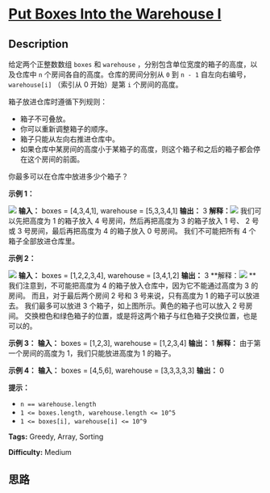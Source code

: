 # [Put Boxes Into the Warehouse I][title]

## Description

给定两个正整数数组 `boxes` 和 `warehouse` ，分别包含单位宽度的箱子的高度，以及仓库中 `n` 个房间各自的高度。仓库的房间分别从
`0` 到 `n - 1` 自左向右编号， `warehouse[i]` （索引从 0 开始）是第 `i` 个房间的高度。

箱子放进仓库时遵循下列规则：

  * 箱子不可叠放。
  * 你可以重新调整箱子的顺序。
  * 箱子只能从左向右推进仓库中。
  * 如果仓库中某房间的高度小于某箱子的高度，则这个箱子和之后的箱子都会停在这个房间的前面。

你最多可以在仓库中放进多少个箱子？

**示例 1：**

**![](https://assets.leetcode.com/uploads/2020/08/26/11.png)**
            **输入：** boxes = [4,3,4,1], warehouse = [5,3,3,4,1]    **输出：** 3    **解释：**![](https://assets.leetcode.com/uploads/2020/08/26/12.png)    我们可以先把高度为 1 的箱子放入 4 号房间，然后再把高度为 3 的箱子放入 1 号、 2 号或 3 号房间，最后再把高度为 4 的箱子放入 0 号房间。    我们不可能把所有 4 个箱子全部放进仓库里。

**示例 2：**

**![](https://assets.leetcode.com/uploads/2020/08/26/21.png)**
            **输入：** boxes = [1,2,2,3,4], warehouse = [3,4,1,2]    **输出：** 3    **解释：![](https://assets.leetcode.com/uploads/2020/08/26/22.png)    **我们注意到，不可能把高度为 4 的箱子放入仓库中，因为它不能通过高度为 3 的房间。    而且，对于最后两个房间 2 号和 3 号来说，只有高度为 1 的箱子可以放进去。    我们最多可以放进 3 个箱子，如上图所示。黄色的箱子也可以放入 2 号房间。    交换橙色和绿色箱子的位置，或是将这两个箱子与红色箱子交换位置，也是可以的。

**示例 3：**
            **输入：** boxes = [1,2,3], warehouse = [1,2,3,4]    **输出：** 1    **解释：** 由于第一个房间的高度为 1，我们只能放进高度为 1 的箱子。    

**示例 4：**
            **输入：** boxes = [4,5,6], warehouse = [3,3,3,3,3]    **输出：** 0    

**提示：**

  * `n == warehouse.length`
  * `1 <= boxes.length, warehouse.length <= 10^5`
  * `1 <= boxes[i], warehouse[i] <= 10^9`


**Tags:** Greedy, Array, Sorting

**Difficulty:** Medium

## 思路

[title]: https://leetcode-cn.com/problems/put-boxes-into-the-warehouse-i
